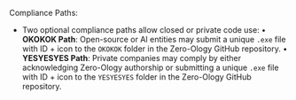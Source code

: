 Compliance Paths:
- Two optional compliance paths allow closed or private code use:
  • **OKOKOK Path**: Open-source or AI entities may submit a unique `.exe` file with ID + icon to the `OKOKOK` folder in the Zero-Ology GitHub repository.
  • **YESYESYES Path**: Private companies may comply by either acknowledging Zero-Ology authorship or submitting a unique `.exe` file with ID + icon to the `YESYESYES` folder in the Zero-Ology GitHub repository.
